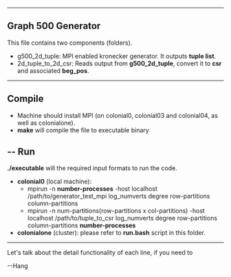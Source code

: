 ------------
Graph 500 Generator
------------------------
This file contains two components (folders). 
- g500_2d_tuple: MPI enabled kronecker generator. It outputs **tuple list**.
- 2d_tuple_to_2d_csr: Reads output from **g500_2d_tuple**, convert it to **csr** and associated **beg_pos**.

---
Compile
-------------
- Machine should install MPI (on colonial0, colonial03 and colonial04, as well as colonialone).
- **make** will compile the file to executable binary

--
Run
------------
**./executable** will the required input formats to run the code.
- **colonial0** (local machine): 
  - mpirun -n **number-processes** -host localhost /path/to/generator_test_mpi  log_numverts degree row-partitions column-partitions
  - mpirun -n num-partitions(row-partitions x col-partitions) -host localhost /path/to/tuple_to_csr log_numverts degree row-partitions column-partitions **number-processes**
- **colonialone** (cluster): please refer to **run.bash** script in this folder.


---
Let's talk about the detail functionality of each line, if you need to

--Hang
